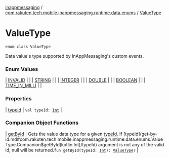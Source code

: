 [inappmessaging](../../index.md) / [com.rakuten.tech.mobile.inappmessaging.runtime.data.enums](../index.md) / [ValueType](./index.md)

# ValueType

`enum class ValueType`

Data value's type supported by InAppMessaging's custom events.

### Enum Values

| [INVALID](-i-n-v-a-l-i-d.md) |  |
| [STRING](-s-t-r-i-n-g.md) |  |
| [INTEGER](-i-n-t-e-g-e-r.md) |  |
| [DOUBLE](-d-o-u-b-l-e.md) |  |
| [BOOLEAN](-b-o-o-l-e-a-n.md) |  |
| [TIME_IN_MILLI](-t-i-m-e_-i-n_-m-i-l-l-i.md) |  |

### Properties

| [typeId](type-id.md) | `val typeId: `[`Int`](https://kotlinlang.org/api/latest/jvm/stdlib/kotlin/-int/index.html) |

### Companion Object Functions

| [getById](get-by-id.md) | Gets the value data type for a given [typeId](get-by-id.md#com.rakuten.tech.mobile.inappmessaging.runtime.data.enums.ValueType.Companion$getById(kotlin.Int)/typeId). If [typeId](get-by-id.md#com.rakuten.tech.mobile.inappmessaging.runtime.data.enums.ValueType.Companion$getById(kotlin.Int)/typeId) argument is not any of the valid id, null will be returned.`fun getById(typeId: `[`Int`](https://kotlinlang.org/api/latest/jvm/stdlib/kotlin/-int/index.html)`): `[`ValueType`](./index.md)`?` |

